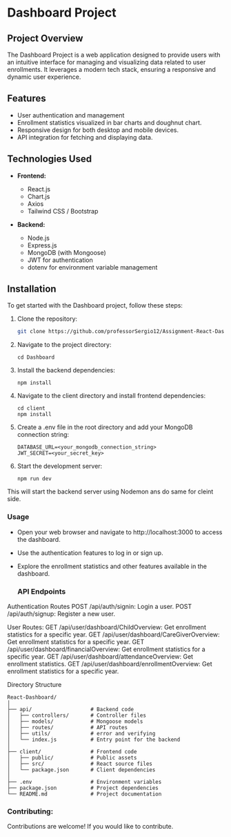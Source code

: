 # Dashboard Project

## Project Overview

The Dashboard Project is a web application designed to provide users with an intuitive interface for managing and visualizing data related to user enrollments. It leverages a modern tech stack, ensuring a responsive and dynamic user experience.

## Features

- User authentication and management
- Enrollment statistics visualized in bar charts and doughnut chart.
- Responsive design for both desktop and mobile devices.
- API integration for fetching and displaying data.

## Technologies Used

- **Frontend:**
  - React.js
  - Chart.js
  - Axios
  - Tailwind CSS / Bootstrap

- **Backend:**
  - Node.js
  - Express.js
  - MongoDB (with Mongoose)
  - JWT for authentication
  - dotenv for environment variable management

## Installation

To get started with the Dashboard project, follow these steps:

1. Clone the repository:

   ```bash
   git clone https://github.com/professorSergio12/Assignment-React-Dashboard.git
   ```

2. Navigate to the project directory:
   ```
   cd Dashboard
   ```

3. Install the backend dependencies:

   ```
   npm install
   ```
4. Navigate to the client directory and install frontend dependencies:
   ```
   cd client
   npm install
   ```

5. Create a .env file in the root directory and add your MongoDB connection string:
   ```
   DATABASE_URL=<your_mongodb_connection_string>
   JWT_SECRET=<your_secret_key>
   ```
6. Start the development server:
   ```
   npm run dev
   ```

This will start the backend server using Nodemon ans do same for cleint  side.

### Usage
- Open your web browser and navigate to http://localhost:3000 to access the dashboard.
- Use the authentication features to log in or sign up.
- Explore the enrollment statistics and other features available in the dashboard.

  ### API Endpoints
Authentication Routes
POST /api/auth/signin: Login a user.
POST /api/auth/signup: Register a new user.

User Routes: 
GET /api/user/dashboard/ChildOverview: Get enrollment statistics for a specific year.
GET /api/user/dashboard/CareGiverOverview: Get enrollment statistics for a specific year.
GET /api/user/dashboard/financialOverview: Get enrollment statistics for a specific year.
GET /api/user/dashboard/attendanceOverview: Get enrollment statistics.
GET /api/user/dashboard/enrollmentOverview: Get enrollment statistics for a specific year.

Directory Structure
```
React-Dashboard/
│
├── api/                   # Backend code
│   ├── controllers/       # Controller files
│   ├── models/            # Mongoose models
│   ├── routes/            # API routes
│   ├── utils/             # error and verifying 
│   └── index.js           # Entry point for the backend
│
├── client/                # Frontend code
│   ├── public/            # Public assets
│   ├── src/               # React source files
│   └── package.json       # Client dependencies
│
├── .env                   # Environment variables
├── package.json           # Project dependencies
└── README.md              # Project documentation
```

### Contributing: 
Contributions are welcome! If you would like to contribute.
